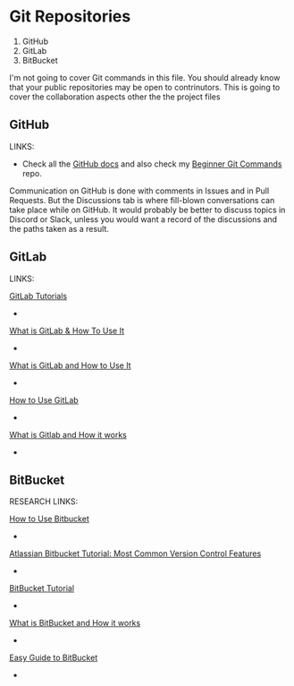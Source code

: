 # Git Repositories

1. GitHub
1. GitLab
1. BitBucket

I'm not going to cover Git commands in this file. You should already know that your public repositories may be open to contrinutors. This is going to cover the collaboration aspects other the the project files

## GitHub

LINKS:

- Check all the [GitHub docs](https://docs.github.com/en) and also check my [Beginner Git Commands](https://github.com/Kernix13/beginner-git-commands) repo.

Communication on GitHub is done with comments in Issues and in Pull Requests. But the Discussions tab is where fill-blown conversations can take place while on GitHub. It would probably be better to discuss topics in Discord or Slack, unless you would want a record of the discussions and the paths taken as a result.

## GitLab

LINKS:

[GitLab Tutorials](https://docs.gitlab.com/ee/tutorials/)

-

[What is GitLab & How To Use It](https://everhour.com/blog/gitlab-tutorial/)

-

[What is GitLab and How to Use It](https://www.simplilearn.com/tutorials/git-tutorial/what-is-gitlab)

-

[How to Use GitLab](https://nira.com/how-to-use-gitlab/)

-

[What is Gitlab and How it works](https://www.devopsschool.com/blog/what-is-gitlab-and-how-it-works-an-overview-and-its-use-cases/)

-

## BitBucket

RESEARCH LINKS:

[How to Use Bitbucket](https://nira.com/how-to-use-bitbucket/)

-

[Atlassian Bitbucket Tutorial: Most Common Version Control Features](https://www.softwaretestinghelp.com/bitbucket-tutorial/)

-

[BitBucket Tutorial](https://adamtheautomator.com/bitbucket-tutorial/)

-

[What is BitBucket and How it works](https://www.devopsschool.com/blog/what-is-bitbucket-and-how-it-works-an-overview-and-its-use-cases/)

-

[Easy Guide to BitBucket](https://codewithchris.com/guide-to-bitbucket/)

-
